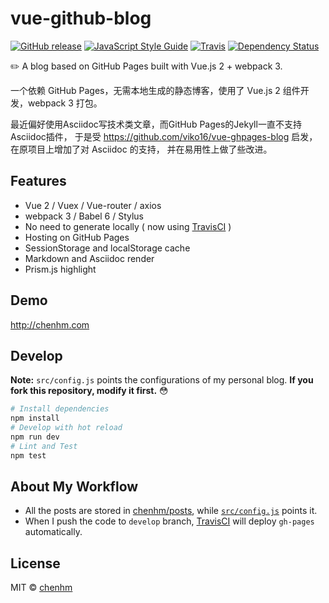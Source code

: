 # vue-github-blog

[![GitHub release][github-release-image]][github-release-url]
[![JavaScript Style Guide][standardjs-image]][standardjs-url]
[![Travis][travis-image]][travis-url]
[![Dependency Status][daviddm-image]][daviddm-url]

✏️ A blog based on GitHub Pages built with Vue.js 2 + webpack 3.

一个依赖 GitHub Pages，无需本地生成的静态博客，使用了 Vue.js 2 组件开发，webpack 3 打包。

最近偏好使用Asciidoc写技术类文章，而GitHub Pages的Jekyll一直不支持Asciidoc插件，
于是受 https://github.com/viko16/vue-ghpages-blog 启发，在原项目上增加了对 Asciidoc 的支持，
并在易用性上做了些改进。


## Features

- Vue 2 / Vuex / Vue-router / axios
- webpack 3 / Babel 6 / Stylus
- No need to generate locally ( now using [TravisCI](https://travis-ci.org) )
- Hosting on GitHub Pages
- SessionStorage and localStorage cache
- Markdown and Asciidoc render
- Prism.js highlight

## Demo

http://chenhm.com

## Develop

**Note:** `src/config.js` points the configurations of my personal blog. **If you fork this repository, modify it first.**  😳

```bash
# Install dependencies
npm install
# Develop with hot reload
npm run dev
# Lint and Test
npm test
```

## About My Workflow
- All the posts are stored in [chenhm/posts](https://github.com/chenhm/chenhm.github.com/tree/master/posts), while [`src/config.js`](src/config.js) points it.
- When I push the code to `develop` branch, [TravisCI](.travis.yml) will deploy `gh-pages` automatically.

## License

MIT © [chenhm](https://github.com/chenhm)


[github-release-image]: https://img.shields.io/github/release/chenhm/vue-github-blog.svg?style=flat
[github-release-url]: https://github.com/chenhm/vue-github-blog/releases/latest
[standardjs-image]: https://img.shields.io/badge/code%20style-standard-brightgreen.svg?style=flat
[standardjs-url]: http://standardjs.com/
[travis-image]: https://img.shields.io/travis/chenhm/vue-github-blog/develop.svg
[travis-url]: https://travis-ci.org/chenhm/vue-github-blog
[daviddm-image]: https://david-dm.org/chenhm/vue-github-blog.svg?theme=shields.io
[daviddm-url]: https://david-dm.org/chenhm/vue-github-blog
